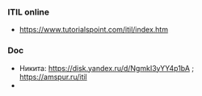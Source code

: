 ### ITIL online
- https://www.tutorialspoint.com/itil/index.htm

### Doc
- Никита: https://disk.yandex.ru/d/NgmkI3yYY4p1bA ; https://amspur.ru/itil
- 

